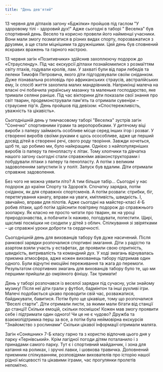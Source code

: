 ```yaml
---
title: "День дев'ятий"
---
```


13 червня для дітлахів загону «Бджілки» пройшов під гаслом "У здоровому тілі - здоровий дух!" Адже сьогодні в таборі " Веселка" був спортивний день. Весело та корисно провели його найменші учасники. Вони мали змогу позмагатися в різних видах спорту, порозважатися з друзями, а ще стали міцнішими та дружнішими. Цей день був сповнений яскравих вражень та гарного настрою.

<slideshow id="*1a" />

13 червня загін «Позитивчики» здійснив захоплюючу подорож до «Страусленду». Під час екскурсії дітлахи познайомилися з розмаїттям світу птахів, годували кролів, лам. У захваті були від пари лебедів та лелеки Тимофія Петровича, якого діти підгодовували своїм сніданком. Дуже пізнавальна розповідь про африканських страусів, австралійських ему, їх спосіб життя захопила малих мандрівників. Наприкінці малеча на власні очі побачила українську мазанку та маленьке господарство, яке тримали селяни раніше. Під час вікторини діти показали свої знання про світ тварин, продемонстрували пам'ять та отримали сувеніри – страусине пір'я. День пройшов під девізом: «Спостережливість, уважність та цікавість».

<slideshow id="*2a" />

Сьогоднішній день у тимчасовому таборі "Веселка" зустрів загін "Сонечко" спортивними іграми та аеропоробками. У дитячому віці вироби з паперу займають особливе місце серед інших ігор і розваг. У створенні виробів своїми руками є щось осособливе, адже це перший досвід дітей в створенні речі, свого роду творіння. Завжди хочеться, щоб те, що робимо ми, було найкращим. Однією з найпопулярніших виробів із паперу та пенопласту є літак. Тому хлопчики та дівчатка нашого загону сьогодні стали справжніми авіаконструкторами і побудували літаки з паперу та пенопласту. А потім з великим задоволенням запустили їх у політ. Запуск був вдалим. Діти отримали справжнє задоволення.

<slideshow id="*4a" />

Без чого не можна уявити літо? А тим більше табір… Сьогодні у нас подорож до країни Спорту та Здоров’я. Спочатку зарядка, потім сніданок, як для справжніх спортсменів. А потім розваги: стрибки, біг, перетягування канату, вправи на уваги, кмітливість, швидкість. І, звичайно, вправи для пілотів. Адже сьогодні на майстер-класі 4-Б робив літаки, щоб потім здійснити повітряну подорож до справжнього зоопарку. Як класно не просто читати про тварин, як на уроці природознавства, а побачити їх наживо, погодувати, попестити. Щирі, щасливі посмішки не сходили у дітей з облич. Спілкування зі звірятками – це справжні уроки доброти та сердечності.

<slideshow id="*4b" />

Сьогоднішній день для вихованців табору був дуже насичений. Після ранкової зарядки розпочалися спортивні змагання. Діти з радістю та азартом взяли участь у естафетах, де проявили свою спритність, швидкість, витривалість та командний дух. У ході змагань відчувалась приємна атмосфера, адже кожен вихованець табору підтримав один одного. Були відчутні емоційні переживання та жага до перемоги. Результатом спортивних змагань для вихованців табору було те, що ми першими прийшли до омріяного фінішу. Так тримати!

<slideshow id="*5b" />

День у таборі розпочався із веселої зарядки під сучасну, усім знайому музику! Після неї діти грали у футбол, бадмінтон та інші рухливі ігри. Малечі подобається цікаво проводити свій час, розважатися, байдикувати, бавитися. Потім було ще цікавіше, тому що розпочалися "Веселі старти". Діти отримали листи, за якими мали бігати від станції до станції! Скільки емоцій, скільки посмішок! Кожен мав змогу проявити себе і підтримати один одного! Чи це не є чудово? Дружба та взаємопідтримка перш за все, а потім була неймовірна екскурсія "Знайомство з рослинами" Скільки цікавої інформації отримали малята.

<slideshow id="*6a" />

Загін «Соняшник» 7-Б класу гарно та з користю відпочив цього дня у парку «Тернівський». Крім лагідної погоди дітям поталанило і з принадами самого парку. Тут є і спортивний майданчик, і зона для катання на роликах, і зручні лавки, і шовкова травичка. Доповнений приємним спілкуванням, розповідями вихователів про історію нашої рідної місцевості та цікавими іграми, час прогулянки пролетів непомітно.

<slideshow id="*7b" />
